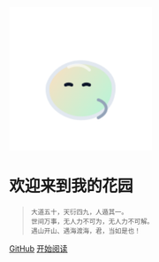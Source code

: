 <img src="assets/logo.svg" alt="Logo" style="height:258px;" />

<h1 style="pointer-events:none;">欢迎来到我的花园</h1>

> <small>大道五十，天衍四九，人遁其一。<br>
> 世间万事，无人力不可为，无人力不可解。<br>
> 遇山开山、遇海渡海，君，当如是也！</small>

[GitHub](https://github.com/canaan-wang/canaan-wang.github.io)
[开始阅读](README.md)

